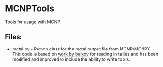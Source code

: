 MCNPTools
=========

Tools for usage with MCNP

## Files:
+ mctal.py - Python class for the mctal output file from MCNP/MCNPX.  This code is based on [work by batkov](http://code.google.com/p/mc-tools/source/browse/trunk/mcnp/mctal.py?r=113) for reading in tallies and has been modified and improved to include the ability to write to xls.
